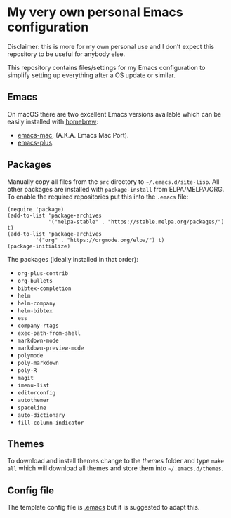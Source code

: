 # My very own personal Emacs configuration

Disclaimer: this is more for my own personal use and I don't expect this
repository to be useful for anybody else.

This repository contains files/settings for my Emacs configuration to simplify
setting up everything after a OS update or similar.

## Emacs

On macOS there are two excellent Emacs versions available which can be easily
installed with [homebrew](https://brew.sh/):
- [emacs-mac](https://github.com/railwaycat/homebrew-emacsmacport),
  (A.K.A. Emacs Mac Port).
- [emacs-plus](https://github.com/d12frosted/homebrew-emacs-plus).

## Packages

Manually copy all files from the `src` directory to `~/.emacs.d/site-lisp`. All
other packages are installed with `package-install` from ELPA/MELPA/ORG. To
enable the required repositories put this into the `.emacs` file:

```
(require 'package)
(add-to-list 'package-archives
             '("melpa-stable" . "https://stable.melpa.org/packages/") t)
(add-to-list 'package-archives
	     '("org" . "https://orgmode.org/elpa/") t)
(package-initialize)
```

The packages (ideally installed in that order):

- `org-plus-contrib`
- `org-bullets`
- `bibtex-completion`
- `helm`
- `helm-company`
- `helm-bibtex`
- `ess`
- `company-rtags`
- `exec-path-from-shell`
- `markdown-mode`
- `markdown-preview-mode`
- `polymode`
- `poly-markdown`
- `poly-R`
- `magit`
- `imenu-list`
- `editorconfig`
- `autothemer`
- `spaceline`
- `auto-dictionary`
- `fill-column-indicator`


## Themes

To download and install themes change to the *themes* folder and type `make all`
which will download all themes and store them into `~/.emacs.d/themes`.

## Config file

The template config file is [.emacs](.emacs) but it is suggested to adapt this.
